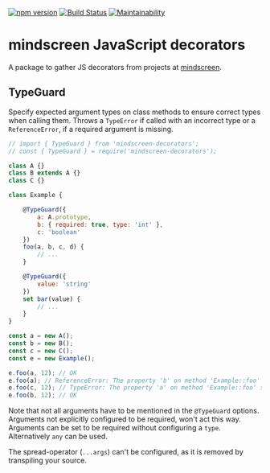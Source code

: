 [![npm version](https://badge.fury.io/js/mindscreen-decorators.svg)](https://www.npmjs.com/package/mindscreen-decorators)
[![Build Status](https://travis-ci.org/mindscreen/mindscreen-js-decorators.svg?branch=master)](https://travis-ci.org/mindscreen/mindscreen-js-decorators)
[![Maintainability](https://api.codeclimate.com/v1/badges/5551f12f9274eef19b54/maintainability)](https://codeclimate.com/github/mindscreen/mindscreen-js-decorators/maintainability)

# mindscreen JavaScript decorators
A package to gather JS decorators from projects at [mindscreen](https://mindscreen.de).

## TypeGuard
Specify expected argument types on class methods to ensure correct types when calling them. Throws a `TypeError` if called with an incorrect type or a `ReferenceError`, if a required argument is missing.
```js
// import { TypeGuard } from 'mindscreen-decorators';
// const { TypeGuard } = require('mindscreen-decorators');

class A {}
class B extends A {}
class C {}

class Example {

    @TypeGuard({
        a: A.prototype,
        b: { required: true, type: 'int' },
        c: 'boolean'
    })
    foo(a, b, c, d) {
        // ...
    }

    @TypeGuard({
        value: 'string'
    })
    set bar(value) {
        // ...
    }
}

const a = new A();
const b = new B();
const c = new C();
const e = new Example();

e.foo(a, 12); // OK
e.foo(a); // ReferenceError: The property 'b' on method 'Example::foo' is required and not set.
e.foo(c, 12); // TypeError: The property 'a' on method 'Example::foo' should be of type 'A', got C.
e.foo(b, 12); // OK
```
Note that not all arguments have to be mentioned in the `@TypeGuard` options. Arguments not explicitly configured to be required, won't act this way. Arguments can be set to be required without configuring a `type`. Alternatively `any` can be used.

The spread-operator (`...args`) can't be configured, as it is removed by transpiling your source.